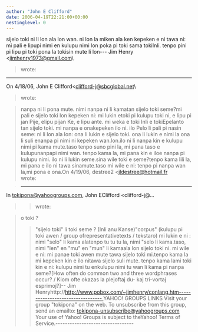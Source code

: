 ```yaml
---
author: "John E Clifford"
date: 2006-04-19T22:21:00+00:00
nestinglevel: 0
---
```

sijelo toki ni li lon ala lon wan. ni lon la miken ala ken kepeken e ni tawa ni: mi pali e lipupi nimi en kulupu nimi lon poka pi toki sama tokiInli. tenpo pini pi lipu pi toki pona la tokisin mute li lon---
 Jim Henry <[jimhenry1973@gmail.com](mailto://jimhenry1973@gmail.com)\
> wrote:
---------------------------------
On 4/18/06, John E Clifford<[clifford-j@sbcglobal.net](mailto://clifford-j@sbcglobal.net)\
> wrote:

> nanpa ni li pona mute. nimi nanpa ni li kamatan
> sijelo toki seme?mi pali e sijelo toki lon kepeken ni: mi lukin etoki pi kulupu toki ni, e lipu pi jan Pije, elipu pijan Ke, e lipu ante. mi weka e toki Inli e tokiEpelanto tan sijelo toki. mi nanpa e onakepeken ilo ni.
>ilo Pelo li pali pi nasin
> seme: ni li lon ala lon: ona li lukin e sijelo
> toki. ona li lukin e nimi la ona li suli enanpa
> pi nimi ni kepeken wan.lon.ilo ni li nanpa kin e kulupu nimi pi kama mute.taso tenpo suno pini la, mi pana taso e kulupunanpapi nimi wan. tenpo kama la, mi pana kin e iloe nanpa pi kulupu nimi.
>ilo ni li lukin seme.sina wile toki e seme?tenpo kama lili la, mi pana e ilo ni tawa sinamute.taso mi wile e ni: tenpo pi nanpa wan la,mi pona e ona.On 4/19/06, destree2 <[jldestree@hotmail.fr](mailto://jldestree@hotmail.fr)\
>wrote:

> ---
 In [tokipona@yahoogroups.com](mailto://tokipona@yahoogroups.com), John EClifford <clifford-j@...
>> wrote:

> 
>o toki ?
>> "sijelo toki" li toki seme ? (Inli anu Kanse)"corpus" (kulupu pi toki awen / group ofrepresentativetexts / tekstaro)
> mi lukin e ni : nimi "selo" li kama alatenpo tu tu tu la, nimi "selo li kama.taso, nimi "len" en "mu" en "mun" li kamaala lon sijelo toki ni. mi wile e ni: mi panae toki awen mute tawa sijelo toki mi.tenpo kama la mi kepeken kin e ilo nitawa sijelo suli mute. tenpo kama lami toki kin e ni: kulupu nimi tu enkulupu nimi tu wan li kama pi nanpa seme?\[How often do common two and three wordphrases occur? / Kiom ofte okazas la plejoftaj du- kaj tri-vortaj esprimoj?\]--
Jim Henryhttp://[http://www.pobox.com/~jimhenry/conlang.htm---------------------------------
](http://www.pobox.com/~jimhenry/conlang.htm---------------------------------
) YAHOO! GROUPS LINKS Visit your group "tokipona" on the web. To unsubscribe from this group, send an emailto: [tokipona-unsubscribe@yahoogroups.com](mailto://tokipona-unsubscribe@yahoogroups.com) Your use of Yahoo! Groups is subject to theYahoo! Terms of Service.---------------------------------
